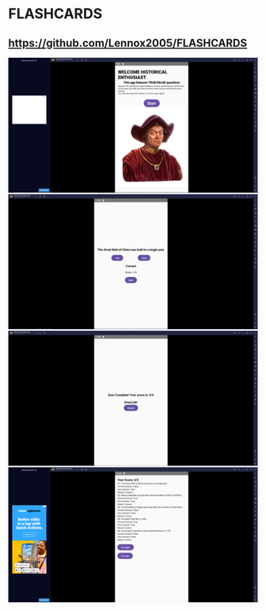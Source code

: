 # FLASHCARDS
## https://github.com/Lennox2005/FLASHCARDS
![image alt](https://github.com/Lennox2005/FLASHCARDS/blob/f43f55a1ce8e9b87520eada64798e83e182a5593/FIRST.PNG)
![image alt](https://github.com/Lennox2005/FLASHCARDS/blob/9fc302ec79d5cc2df4e406ded724c5f224efb052/SECOND.PNG)
![image alt](https://github.com/Lennox2005/FLASHCARDS/blob/de611ab7d4ba4967a0f480764802ee656754321b/THIRD.PNG)
![image alt](https://github.com/Lennox2005/FLASHCARDS/blob/fad5b56d2f82db5fab6c21c1617b6aac059895df/LAST%20ONE.PNG)
